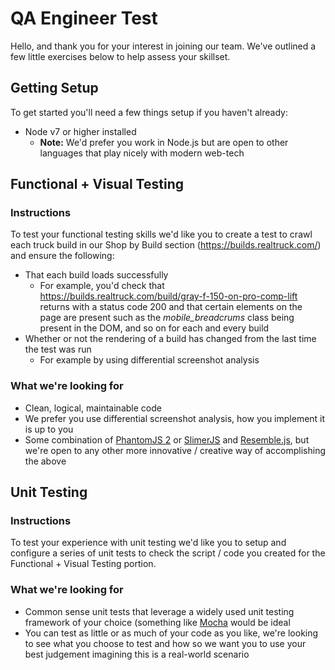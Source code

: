 # QA Engineer Test

Hello, and thank you for your interest in joining our team. We've outlined a few little exercises below to help assess your skillset.

## Getting Setup

To get started you'll need a few things setup if you haven't already:

- Node v7 or higher installed
  - **Note:** We'd prefer you work in Node.js but are open to other languages that play nicely with modern web-tech

## Functional + Visual Testing

### Instructions
To test your functional testing skills we'd like you to create a test to crawl each truck build in our Shop by Build section (https://builds.realtruck.com/) and ensure the following:
- That each build loads successfully
  - For example, you'd check that https://builds.realtruck.com/build/gray-f-150-on-pro-comp-lift returns with a status code 200 and that certain elements on the page are present such as the *mobile_breadcrums* class being present in the DOM, and so on for each and every build
- Whether or not the rendering of a build has changed from the last time the test was run
  - For example by using differential screenshot analysis

### What we're looking for
- Clean, logical, maintainable code
- We prefer you use differential screenshot analysis, how you implement it is up to you
- Some combination of [PhantomJS 2](https://github.com/ariya/phantomjs) or [SlimerJS](https://github.com/laurentj/slimerjs) and [Resemble.js](http://huddle.github.io/Resemble.js/), but we're open to any other more innovative / creative way of accomplishing the above

## Unit Testing

### Instructions
To test your experience with unit testing we'd like you to setup and configure a series of unit tests to check the script / code you created for the Functional + Visual Testing portion.

### What we're looking for
- Common sense unit tests that leverage a widely used unit testing framework of your choice (something like [Mocha](https://mochajs.org/) would be ideal
- You can test as little or as much of your code as you like, we're looking to see what you choose to test and how so we want you to use your best judgement imagining this is a real-world scenario

